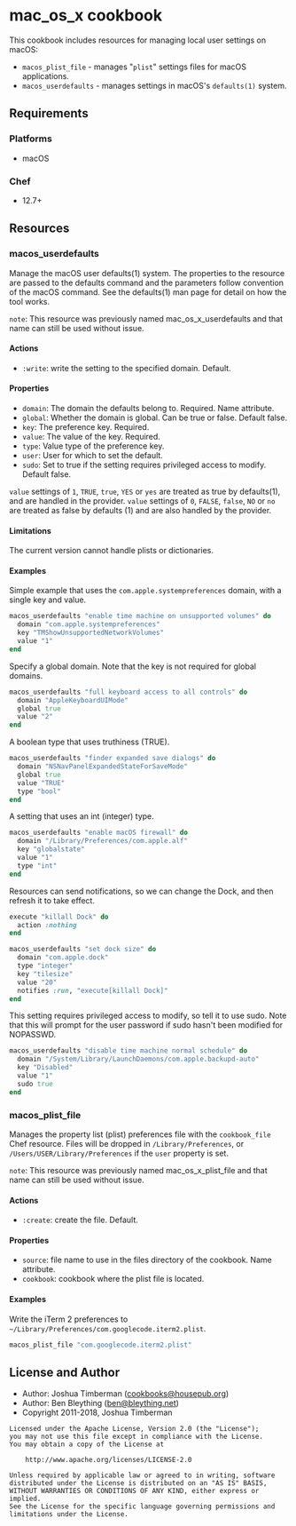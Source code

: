 # mac_os_x cookbook

This cookbook includes resources for managing local user settings on macOS:

- `macos_plist_file` - manages "`plist`" settings files for macOS applications.
- `macos_userdefaults` - manages settings in macOS's `defaults(1)` system.

## Requirements

### Platforms

- macOS

### Chef

- 12.7+

## Resources

### macos_userdefaults

Manage the macOS user defaults(1) system. The properties to the resource are passed to the defaults command and the parameters follow convention of the macOS command. See the defaults(1) man page for detail on how the tool works.

`note`: This resource was previously named mac_os_x_userdefaults and that name can still be used without issue.

#### Actions

- `:write`: write the setting to the specified domain. Default.

#### Properties

- `domain`: The domain the defaults belong to. Required. Name attribute.
- `global`: Whether the domain is global. Can be true or false. Default false.
- `key`: The preference key. Required.
- `value`: The value of the key. Required.
- `type`: Value type of the preference key.
- `user`: User for which to set the default.
- `sudo`: Set to true if the setting requires privileged access to modify. Default false.

`value` settings of `1`, `TRUE`, `true`, `YES` or `yes` are treated as true by defaults(1), and are handled in the provider. `value` settings of `0`, `FALSE`, `false`, `NO` or `no` are treated as false by defaults (1) and are also handled by the provider.

#### Limitations

The current version cannot handle plists or dictionaries.

#### Examples

Simple example that uses the `com.apple.systempreferences` domain, with a single key and value.

```ruby
macos_userdefaults "enable time machine on unsupported volumes" do
  domain "com.apple.systempreferences"
  key "TMShowUnsupportedNetworkVolumes"
  value "1"
end
```

Specify a global domain. Note that the key is not required for global domains.

```ruby
macos_userdefaults "full keyboard access to all controls" do
  domain "AppleKeyboardUIMode"
  global true
  value "2"
end
```

A boolean type that uses truthiness (TRUE).

```ruby
macos_userdefaults "finder expanded save dialogs" do
  domain "NSNavPanelExpandedStateForSaveMode"
  global true
  value "TRUE"
  type "bool"
end
```

A setting that uses an int (integer) type.

```ruby
macos_userdefaults "enable macOS firewall" do
  domain "/Library/Preferences/com.apple.alf"
  key "globalstate"
  value "1"
  type "int"
end
```

Resources can send notifications, so we can change the Dock, and then refresh it to take effect.

```ruby
execute "killall Dock" do
  action :nothing
end

macos_userdefaults "set dock size" do
  domain "com.apple.dock"
  type "integer"
  key "tilesize"
  value "20"
  notifies :run, "execute[killall Dock]"
end
```

This setting requires privileged access to modify, so tell it to use sudo. Note that this will prompt for the user password if sudo hasn't been modified for NOPASSWD.

```ruby
macos_userdefaults "disable time machine normal schedule" do
  domain "/System/Library/LaunchDaemons/com.apple.backupd-auto"
  key "Disabled"
  value "1"
  sudo true
end
```

### macos_plist_file

Manages the property list (plist) preferences file with the `cookbook_file` Chef resource. Files will be dropped in `/Library/Preferences`, or `/Users/USER/Library/Preferences` if the `user` property is set.

`note`: This resource was previously named mac_os_x_plist_file and that name can still be used without issue.

#### Actions

- `:create`: create the file. Default.

#### Properties

- `source`: file name to use in the files directory of the cookbook. Name attribute.
- `cookbook`: cookbook where the plist file is located.

#### Examples

Write the iTerm 2 preferences to `~/Library/Preferences/com.googlecode.iterm2.plist`.

```ruby
macos_plist_file "com.googlecode.iterm2.plist"
```

## License and Author

- Author: Joshua Timberman ([cookbooks@housepub.org](mailto:cookbooks@housepub.org))
- Author: Ben Bleything ([ben@bleything.net](mailto:ben@bleything.net))
- Copyright 2011-2018, Joshua Timberman

```
Licensed under the Apache License, Version 2.0 (the "License");
you may not use this file except in compliance with the License.
You may obtain a copy of the License at

    http://www.apache.org/licenses/LICENSE-2.0

Unless required by applicable law or agreed to in writing, software
distributed under the License is distributed on an "AS IS" BASIS,
WITHOUT WARRANTIES OR CONDITIONS OF ANY KIND, either express or implied.
See the License for the specific language governing permissions and
limitations under the License.
```
